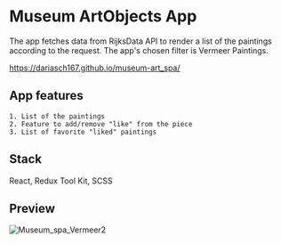 # Museum ArtObjects App

The app fetches data from RijksData API to render a list of the paintings according to the request. 
The app's chosen filter is Vermeer Paintings.

https://dariasch167.github.io/museum-art_spa/

## App features

	1. List of the paintings
	2. Feature to add/remove "like" from the piece
	3. List of favorite "liked" paintings

## Stack
React, Redux Tool Kit, SCSS


## Preview

![Museum_spa_Vermeer2](https://github.com/user-attachments/assets/9f876bae-275d-4124-91eb-7a579d13e242)
